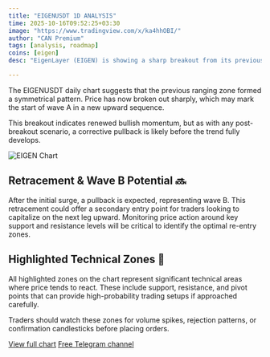 ```yaml
---
title: "EIGENUSDT 1D ANALYSIS"
time: 2025-10-16T09:52:25+03:30
image: "https://www.tradingview.com/x/ka4hhOBI/"
author: "CAN Premium"
tags: [analysis, roadmap]
coins: [eigen]
desc: "EigenLayer (EIGEN) is showing a sharp breakout from its previous consolidation, signaling potential trading opportunities in the coming days. This analysis highlights key zones and price structures to watch for both retracements and trend continuation."

---
```

The EIGENUSDT daily chart suggests that the previous ranging zone formed a symmetrical pattern. Price has now broken out sharply, which may mark the start of wave A in a new upward sequence.

This breakout indicates renewed bullish momentum, but as with any post-breakout scenario, a corrective pullback is likely before the trend fully develops.

![EIGEN Chart](https://www.tradingview.com/x/ka4hhOBI/)

## Retracement & Wave B Potential 🔜

After the initial surge, a pullback is expected, representing wave B. This retracement could offer a secondary entry point for traders looking to capitalize on the next leg upward. Monitoring price action around key support and resistance levels will be critical to identify the optimal re-entry zones.

## Highlighted Technical Zones 📌

All highlighted zones on the chart represent significant technical areas where price tends to react. These include support, resistance, and pivot points that can provide high-probability trading setups if approached carefully.

Traders should watch these zones for volume spikes, rejection patterns, or confirmation candlesticks before placing orders.

[View full chart](https://www.tradingview.com/x/ka4hhOBI/)
[Free Telegram channel](https://t.me/+2znhsiCGpI81MzQ0)


